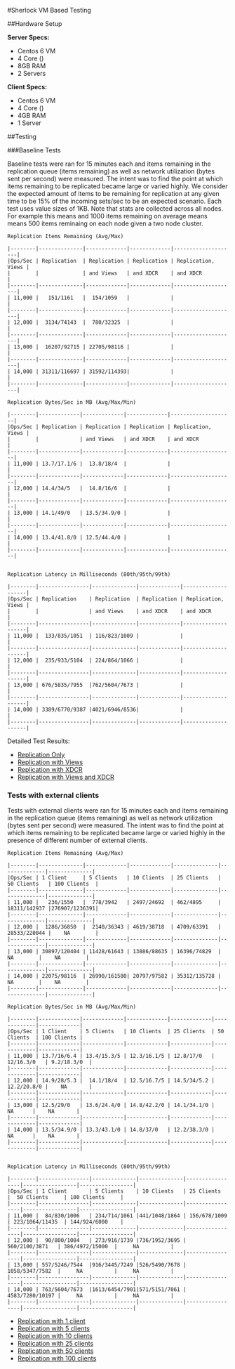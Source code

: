 #Sherlock VM Based Testing

##Hardware Setup

**Server Specs:**

* Centos 6 VM
* 4 Core ()
* 8GB RAM
* 2 Servers

**Client Specs:**

* Centos 6 VM
* 4 Core ()
* 4GB RAM
* 1 Server

##Testing

###Baseline Tests

Baseline tests were ran for 15 minutes each and items remaining in the replication queue (items remaining) as well as network utilization (bytes sent per second) were measured. The intent was to find the point at which items remaining to be replicated became large or varied highly. We consider the expected amount of items to be remaining for replication at any given time to be 15% of the incoming sets/sec to be an expected scenario. Each test uses value sizes of 1KB. Note that stats are collected across all nodes. For example this means and 1000 items remaining on average means means 500 items reminaing on each node given a two node cluster.

	Replication Items Remaining (Avg/Max)

	|--------|--------------|-------------|-------------|--------------------|
	|Ops/Sec | Replication  | Replication | Replication | Replication, Views |
	|        |              | and Views   | and XDCR    | and XDCR           |
	|--------|--------------|-------------|-------------|--------------------|
	| 11,000 |   151/1161   |  154/1059   |             |                    |
	|--------|--------------|-------------|-------------|--------------------|
	| 12,000 |  3134/74143  |  780/32325  |             |                    |
	|--------|--------------|-------------|-------------|--------------------|
	| 13,000 |  16207/92715 | 22705/98116 |             |                    |
	|--------|--------------|-------------|-------------|--------------------|
	| 14,000 | 31311/116697 | 31592/114393|             |                    |
	|--------|--------------|-------------|-------------|--------------------|

	Replication Bytes/Sec in MB (Avg/Max/Min)

	|--------|-------------|-------------|-------------|--------------------|
	|Ops/Sec | Replication | Replication | Replication | Replication, Views |
	|        |             | and Views   | and XDCR    | and XDCR           |
	|--------|-------------|-------------|-------------|--------------------|
	| 11,000 | 13.7/17.1/6 |  13.8/18/4  |             |                    |
	|--------|-------------|-------------|-------------|--------------------|
	| 12,000 | 14.4/34/5   |  14.8/16/6  |             |                    |
	|--------|-------------|-------------|-------------|--------------------|
	| 13,000 | 14.1/49/0   | 13.5/34.9/0 |             |                    |
	|--------|-------------|-------------|-------------|--------------------|
	| 14,000 | 13.4/41.8/0 | 12.5/44.4/0 |             |                    |
	|--------|-------------|-------------|-------------|--------------------|


	Replication Latency in Milliseconds (80th/95th/99th)

	|--------|----------------|--------------|-------------|--------------------|
	|Ops/Sec | Replication    | Replication  | Replication | Replication, Views |
	|        |                | and Views    | and XDCR    | and XDCR           |
	|--------|----------------|--------------|-------------|--------------------|
	| 11,000 |  133/835/1051  | 116/823/1009 |             |                    |
	|--------|----------------|--------------|-------------|--------------------|
	| 12,000 |  235/933/5104  | 224/864/1066 |             |                    |
	|--------|----------------|--------------|-------------|--------------------|
	| 13,000 | 676/5835/7955  |762/5604/7673 |             |                    |
	|--------|----------------|--------------|-------------|--------------------|
	| 14,000 | 3389/6770/9387 |4021/6946/8536|             |                    |
	|--------|----------------|--------------|-------------|--------------------|

Detailed Test Results:

* [Replication Only](rep-only.md)
* [Replication with Views](rep-views.md)
* [Replication with XDCR](rep-xdcr.md)
* [Replication with Views and XDCR](rep-views-xdcr.md)

### Tests with external clients

Tests with external clients were ran for 15 minutes each and items remaining in the replication queue (items remaining) as well as network utilization (bytes sent per second) were measured. The intent was to find the point at which items remaining to be replicated became large or varied highly in the presence of different number of external clients.

	Replication Items Remaining (Avg/Max)

	|--------|--------------|-------------|-------------|--------------|--------------|--------------|
	|Ops/Sec | 1 Client     | 5 Clients   | 10 Clients  | 25 Clients   | 50 Clients   | 100 Clients  |
	|--------|--------------|-------------|-------------|--------------|--------------|--------------|
	| 11,000 |   236/1550   |  778/3942   | 2497/24692  | 462/4895     | 18311/142937 |276907/1236391|
	|--------|--------------|-------------|-------------|--------------|--------------|--------------|
	| 12,000 |  1286/36850  |  2140/36343 | 4619/38718  | 4709/63391   | 28533/220044 |    NA        |
	|--------|--------------|-------------|-------------|--------------|--------------|--------------|
	| 13,000 | 30897/120404 | 11428/61643 | 13886/88635 | 16396/74829  |    NA        |    NA        |
	|--------|--------------|-------------|-------------|--------------|--------------|--------------|
	| 14,000 | 22075/98116  | 26990/161580| 20797/97582 | 35312/135728 |    NA        |    NA        |
	|--------|--------------|-------------|-------------|--------------|--------------|--------------|

	Replication Bytes/Sec in MB (Avg/Max/Min)

	|--------|-------------|-------------|-------------|-------------|-------------|-------------|
	|Ops/Sec | 1 Client    | 5 Clients   | 10 Clients  | 25 Clients  | 50 Clients  | 100 Clients |
	|--------|-------------|-------------|-------------|-------------|-------------|-------------|
	| 11,000 | 13.7/16/6.4 | 13.4/15.3/5 | 12.3/16.1/5 | 12.8/17/0   | 12/16.3/0   | 9.2/18.3/0  |
	|--------|-------------|-------------|-------------|-------------|-------------|-------------|
	| 12,000 | 14.9/28/5.3 |  14.1/18/4  | 12.5/16.7/5 | 14.5/34/5.2 | 12.2/20.8/0 |    NA       |
	|--------|-------------|-------------|-------------|-------------|-------------|-------------|
	| 13,000 | 12.5/29/0   | 13.6/24.4/0 | 14.8/42.2/0 | 14.1/34.1/0 |     NA      |    NA       |
	|--------|-------------|-------------|-------------|-------------|-------------|-------------|
	| 14,000 | 13.5/34.9/0 | 13.3/43.1/0 | 14.8/37/0   | 12.2/38.3/0 |     NA      |    NA       |
	|--------|-------------|-------------|-------------|-------------|-------------|-------------|


	Replication Latency in Milliseconds (80th/95th/99th)

	|--------|----------------|--------------|--------------|-----------------|-----------------|-----------------|
    |Ops/Sec | 1 Client       | 5 Clients    | 10 Clients   | 25 Clients      |  50 Clients     | 100 Clients     |
	|--------|----------------|--------------|--------------|-----------------|-----------------|-----------------|
	| 11,000 |  84/830/1006   | 234/714/1061 |441/1048/1864 | 156/678/1009    | 223/1064/11435  | 144/924/6000    |
	|--------|----------------|--------------|--------------|-----------------|-----------------|-----------------|
	| 12,000 |  90/800/1084   | 273/916/1739 |736/1952/3695 | 560/2100/3871   | 386/4972/15000  |     NA          |
	|--------|----------------|--------------|--------------|-----------------|-----------------|-----------------|
	| 13,000 | 557/5246/7544  |916/3445/7249 |526/5490/7678 | 1058/5347/7582  |     NA          |     NA          |
	|--------|----------------|--------------|--------------|-----------------|-----------------|-----------------|
	| 14,000 | 763/5604/7673  |1613/6454/7901|571/5151/7061 | 4583/7280/10197 |     NA          |     NA          |
	|--------|----------------|--------------|--------------|-----------------|-----------------|-----------------|

* [Replication with 1 client](rep-1_client.md)
* [Replication with 5 clients](rep-5_clients.md)
* [Replication with 10 clients](rep-10_clients.md)
* [Replication with 25 clients](rep-25_clients.md)
* [Replication with 50 clients](rep-50_clients.md)
* [Replication with 100 clients](rep-100_clients.md)
